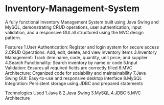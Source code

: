 # Inventory-Management-System
A fully functional Inventory Management System built using Java Swing and MySQL, demonstrating CRUD operations, user authentication, input validation, and a responsive GUI all structured using the MVC design pattern.

Features
 1.User Authentication: Register and login system for secure access
 2.CRUD Operations: Add, edit, delete, and view inventory items
 3.Inventory Management: Track item name, code, quantity, unit price, and supplier
 4.Search Functionality: Search inventory by name or code
 5.Input Validation: Ensures all required fields are correctly filled
 6.MVC Architecture: Organized code for scalability and maintainability
 7.Java Swing GUI: Easy-to-use and responsive desktop interface
 8.MySQL Integration: Persistent storage using JDBC and prepared statements
 
 Technologies Used
1.Java 8
2.Java Swing
3.MySQL
4.JDBC
5.MVC Architecture
